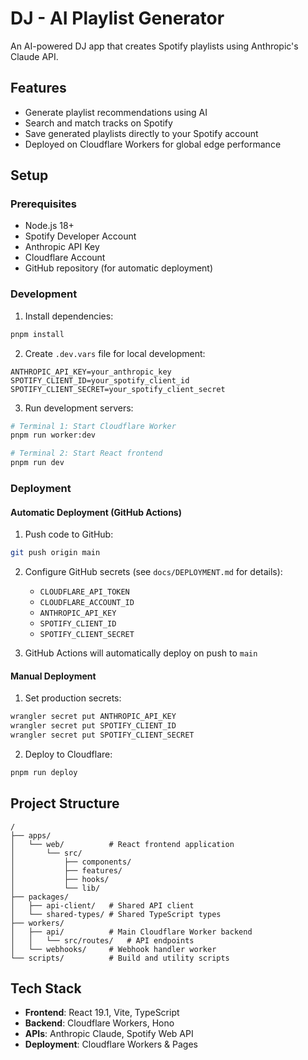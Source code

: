 # DJ - AI Playlist Generator

An AI-powered DJ app that creates Spotify playlists using Anthropic's Claude API.

## Features

- Generate playlist recommendations using AI
- Search and match tracks on Spotify
- Save generated playlists directly to your Spotify account
- Deployed on Cloudflare Workers for global edge performance

## Setup

### Prerequisites

- Node.js 18+
- Spotify Developer Account
- Anthropic API Key
- Cloudflare Account
- GitHub repository (for automatic deployment)

### Development

1. Install dependencies:
```bash
pnpm install
```

2. Create `.dev.vars` file for local development:
```
ANTHROPIC_API_KEY=your_anthropic_key
SPOTIFY_CLIENT_ID=your_spotify_client_id
SPOTIFY_CLIENT_SECRET=your_spotify_client_secret
```

3. Run development servers:
```bash
# Terminal 1: Start Cloudflare Worker
pnpm run worker:dev

# Terminal 2: Start React frontend
pnpm run dev
```

### Deployment

#### Automatic Deployment (GitHub Actions)

1. Push code to GitHub:
```bash
git push origin main
```

2. Configure GitHub secrets (see `docs/DEPLOYMENT.md` for details):
   - `CLOUDFLARE_API_TOKEN`
   - `CLOUDFLARE_ACCOUNT_ID`
   - `ANTHROPIC_API_KEY`
   - `SPOTIFY_CLIENT_ID`
   - `SPOTIFY_CLIENT_SECRET`

3. GitHub Actions will automatically deploy on push to `main`

#### Manual Deployment

1. Set production secrets:
```bash
wrangler secret put ANTHROPIC_API_KEY
wrangler secret put SPOTIFY_CLIENT_ID
wrangler secret put SPOTIFY_CLIENT_SECRET
```

2. Deploy to Cloudflare:
```bash
pnpm run deploy
```

## Project Structure

```
/
├── apps/
│   └── web/          # React frontend application
│       └── src/
│           ├── components/
│           ├── features/
│           ├── hooks/
│           └── lib/
├── packages/
│   ├── api-client/   # Shared API client
│   └── shared-types/ # Shared TypeScript types
├── workers/
│   ├── api/          # Main Cloudflare Worker backend
│   │   └── src/routes/   # API endpoints
│   └── webhooks/     # Webhook handler worker
└── scripts/          # Build and utility scripts
```

## Tech Stack

- **Frontend**: React 19.1, Vite, TypeScript
- **Backend**: Cloudflare Workers, Hono
- **APIs**: Anthropic Claude, Spotify Web API
- **Deployment**: Cloudflare Workers & Pages